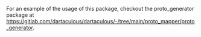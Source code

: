 For an example of the usage of this package, checkout the proto_generator package at https://gitlab.com/dartaculous/dartaculous/-/tree/main/proto_mapper/proto_generator.
